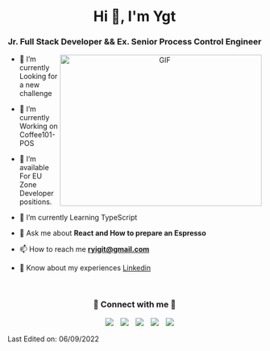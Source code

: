 <h1 align="center">Hi 👋, I'm Ygt</a></h1>
<h3 align="center">Jr. Full Stack Developer && Ex. Senior Process Control Engineer</h3>

<a target="_blank" align="center">
  <img align="right" top="500" height="300" width="400" alt="GIF" src="https://frienznetwork.s3.amazonaws.com/zXxcFGCbmesah_Xt.png">
</a>

- 🔭 I’m currently Looking for a new challenge

- 🌱 I’m currently Working on Coffee101-POS

- 🤝 I’m available For EU Zone Developer positions.

- 🌱 I’m currently Learning TypeScript

- 💬 Ask me about **React and How to prepare an Espresso**

- 📫 How to reach me **ryigit@gmail.com**

- 📄 Know about my experiences <a href="https://www.linkedin.com/in/ysezginer/" target="blank">Linkedin</a>
<br/>
<h3 align="center" > 📶 Connect with me 🤝 </h3>

<p align="center">

 <div align="center"  class="icons-social" style="margin-left: 10px;">
        <a style="margin-left: 10px;"  target="_blank" href="https://www.linkedin.com/in/ysezginer/">
			<img src="https://img.icons8.com/doodle/40/000000/linkedin--v2.png"></a>
        <a style="margin-left: 10px;" target="_blank" href="https://github.com/ryigits">
		<img src="https://img.icons8.com/doodle/40/000000/github--v1.png"></a>
		<a style="margin-left: 10px;" target="_blank" href="https://stackoverflow.com/users/19433938/ygt?tab=profile">
				<img src="https://img.icons8.com/external-tal-revivo-color-tal-revivo/40/000000/external-stack-overflow-is-a-question-and-answer-site-for-professional-logo-color-tal-revivo.png"></a>
        <a style="margin-left: 10px;" target="_blank" href="https://instagram.com/ryigit">
			<img src="https://img.icons8.com/doodle/40/000000/instagram-new--v2.png"></a>
		<a style="margin-left: 10px;" target="_blank" href="https://twitter.com/ryigit">
			<img src="https://img.icons8.com/doodle/1x/twitter-squared--v2.png" ></a>
      </div>

</p>

Last Edited on: 06/09/2022
